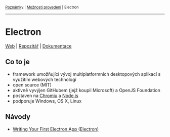 <sub>[Poznámky](../README.md)
| [Možnosti provedení](README.md)
| Electron
<sub>

---

# Electron

[Web](https://www.electronjs.org)
| [Repozitář](https://github.com/electron/electron)
| [Dokumentace](https://www.electronjs.org/docs)

## Co to je

- framework umožňující vývoj multiplatformních desktopových aplikací s využitím
    webových technologí
- open source (MIT)
- aktivně vyvýjen GitHubem (jejž koupil Microsoft) a OpenJS Foundation
- postaven na [Chromiu](https://www.chromium.org/Home) a [Node.js](
    https://nodejs.org/en/)
- podporuje Windows, OS X, Linux

## Návody

- [Writing Your First Electron App (Electron)](
    https://www.electronjs.org/docs/tutorial/first-app)
